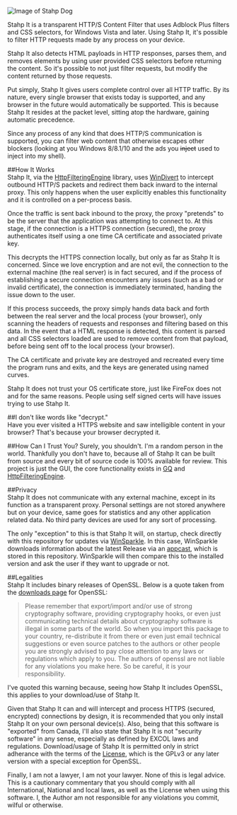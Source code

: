 
![Image of Stahp Dog](https://raw.githubusercontent.com/TechnikEmpire/StahpIt-WPF/master/Stahp%20It/Resources/Media/StahpIt.fw.png)  


Stahp It is a transparent HTTP/S Content Filter that uses Adblock Plus filters and CSS selectors, for Windows Vista and later. Using Stahp It, it's possible to filter HTTP requests made by any process on your device. 

Stahp It also detects HTML payloads in HTTP responses, parses them, and removes elements by using user provided CSS selectors before returning the content. So it's possible to not just filter requests, but modify the content returned by those requests.

Put simply, Stahp It gives users complete control over all HTTP traffic. By its nature, every single browser that exists today is supported, and any browser in the future would automatically be supported. This is because Stahp It resides at the packet level, sitting atop the hardware, gaining automatic precedence.

Since any process of any kind that does HTTP/S communication is supported, you can filter web content that otherwise escapes other blockers (looking at you Windows 8/8.1/10 and the ads you ~~inject~~ used to inject into my shell).  

##How It Works  
Stahp It, via the [HttpFilteringEngine](https://github.com/TechnikEmpire/HttpFilteringEngine) library, uses [WinDivert](https://reqrypt.org/windivert.html) to intercept outbound HTTP/S packets and redirect them back inward to the internal proxy. This only happens when the user explicitly enables this functionality and it is controlled on a per-process basis.

Once the traffic is sent back inbound to the proxy, the proxy "pretends" to be the server that the application was attempting to connect to. At this stage, if the connection is a HTTPS connection (secured), the proxy authenticates itself using a one time CA certificate and associated private key.  

This decrypts the HTTPS connection locally, but only as far as Stahp It is concerned. Since we love encryption and are not evil, the connection to the external machine (the real server) is in fact secured, and if the process of establishing a secure connection encounters any issues (such as a bad or invalid certificate), the connection is immediately terminated, handing the issue down to the user. 

If this process succeeds, the proxy simply hands data back and forth between the real server and the local process (your browser), only scanning the headers of requests and responses and filtering based on this data. In the event that a HTML response is detected, this content is parsed and all CSS selectors loaded are used to remove content from that payload, before being sent off to the local process (your browser).  

The CA certificate and private key are destroyed and recreated every time the program runs and exits, and the keys are generated using named curves.

Stahp It does not trust your OS certificate store, just like FireFox does not and for the same reasons. People using self signed certs will have issues trying to use Stahp It.

##I don't like words like "decrypt."  
Have you ever visited a HTTPS website and saw intelligible content in your browser? That's because your browser decrypted it.

##How Can I Trust You?
Surely, you shouldn't. I'm a random person in the world. Thankfully you don't have to, because all of Stahp It can be built from source and every bit of source code is 100% available for review. This project is just the GUI, the core functionality exists in [GQ](https://github.com/TechnikEmpire/GQ) and [HttpFilteringEngine](https://github.com/TechnikEmpire/HttpFilteringEngine). 

##Privacy  
Stahp It does not communicate with any external machine, except in its function as a transparent proxy. Personal settings are not stored anywhere but on your device, same goes for statistics and any other application related data. No third party devices are used for any sort of processing.

The only "exception" to this is that Stahp It will, on startup, check directly with this repository for updates via [WinSparkle](https://winsparkle.org/). In this case, WinSparkle downloads information about the latest Release via an [appcast](https://github.com/TechnikEmpire/StahpIt-WPF), which is stored in this repository. WinSparkle will then compare this to the installed version and ask the user if they want to upgrade or not. 

##Legalities  
Stahp It includes binary releases of OpenSSL. Below is a quote taken from the [downloads page](https://www.openssl.org/source/) for OpenSSL:

> Please remember that export/import and/or use of strong cryptography software, providing cryptography hooks, or even just communicating technical details about cryptography software is illegal in some parts of the world. So when you import this package to your country, re-distribute it from there or even just email technical suggestions or even source patches to the authors or other people you are strongly advised to pay close attention to any laws or regulations which apply to you. The authors of openssl are not liable for any violations you make here. So be careful, it is your responsibility. 

I've quoted this warning because, seeing how Stahp It includes OpenSSL, this applies to your download/use of Stahp It.  

Given that Stahp It can and will intercept and process HTTPS (secured, encrypted) connections by design, it is recommended that you only install Stahp It on your own personal device(s). Also, being that this software is "exported" from Canada, I'll also state that Stahp It is not "security software" in any sense, especially as defined by EXCOL laws and regulations. Download/usage of Stahp It is permitted only in strict adherance with the terms of the [License](https://raw.githubusercontent.com/TechnikEmpire/StahpIt-WPF/master/LICENSE), which is the GPLv3 or any later version with a special exception for OpenSSL. 

Finally, I am not a lawyer, I am not your lawyer. None of this is legal advice. This is a cautionary commentary that you should comply with all International, National and local laws, as well as the License when using this software. I, the Author am not responsible for any violations you commit, wilful or otherwise.
